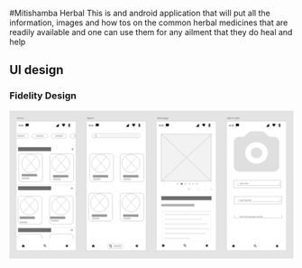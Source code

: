 #Mitishamba Herbal
This is and android application that will put all the information, images and how tos on the common 
herbal medicines that are readily available and one can use them for any ailment that they do heal
and help
## UI design
### Fidelity Design
![low fidelity ui design](mitishamba_herbal_low_fidelity_ui.PNG)